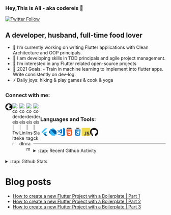### Hey,This is Ali - aka codereis 👋

 
[![Twitter Follow](https://img.shields.io/twitter/follow/codereis1?label=Follow%20codereis&style=social)](https://twitter.com/Codereis1)


## A developer, husband, full-time food lover

- :calling: I’m currently working on writing Flutter applications with Clean Architecture and OOP principals.
- :beginner: I am developing skills in TDD principals and agile project management.
- 👯 I’m interested in any Flutter related open-source projects
- 🔭 2021 Goals: - Train in machine learning to implement into flutter apps. Write consistently on dev-log.
- ⚡ Daily joys:  hiking & play games & cook & yoga

### Connect with me:

[<img align="left" alt="codereis" width="22px" src="https://raw.githubusercontent.com/iconic/open-iconic/master/svg/globe.svg" />][website]
[<img align="left" alt="codereis | Twitter" width="22px" src="https://cdn.jsdelivr.net/npm/simple-icons@v3/icons/twitter.svg" />][twitter]
[<img align="left" alt="codereis | LinkedIn" width="22px" src="https://cdn.jsdelivr.net/npm/simple-icons@v3/icons/linkedin.svg" />][linkedin]
[<img align="left" alt="codereis | Instagram" width="22px" src="https://cdn.jsdelivr.net/npm/simple-icons@v3/icons/instagram.svg" />][instagram]
[<img align="left" alt="codereis | Slack" width="22px" src="https://cdn.jsdelivr.net/npm/simple-icons@v3/icons/slack.svg" />][slack]


<br />

### Languages and Tools:

<img align="left" alt="GitHub" width="26px" src="https://raw.githubusercontent.com/github/explore/cebd63002168a05a6a642f309227eefeccd92950/topics/flutter/flutter.png" />

<img align="left" alt="GitHub" width="26px" src="https://raw.githubusercontent.com/github/explore/80688e429a7d4ef2fca1e82350fe8e3517d3494d/topics/dart/dart.png" />

<img align="left" alt="Visual Studio Code" width="26px" src="https://raw.githubusercontent.com/github/explore/80688e429a7d4ef2fca1e82350fe8e3517d3494d/topics/visual-studio-code/visual-studio-code.png" />
<img align="left" alt="HTML5" width="26px" src="https://raw.githubusercontent.com/github/explore/80688e429a7d4ef2fca1e82350fe8e3517d3494d/topics/html/html.png" />
<img align="left" alt="CSS3" width="26px" src="https://raw.githubusercontent.com/github/explore/80688e429a7d4ef2fca1e82350fe8e3517d3494d/topics/css/css.png" />

<img align="left" alt="JavaScript" width="26px" src="https://raw.githubusercontent.com/github/explore/80688e429a7d4ef2fca1e82350fe8e3517d3494d/topics/javascript/javascript.png" />

<img align="left" alt="GitHub" width="26px" src="https://raw.githubusercontent.com/github/explore/78df643247d429f6cc873026c0622819ad797942/topics/github/github.png" />


<br />
<br />

---

<details>
  <summary>:zap: Recent Github Activity</summary>
 
<!--START_SECTION:waka-->
```text
Week: 13 March, 2021 - 20 March, 2021

Dart    16 hrs 31 mins  ██████████████▒░░░░░░░░░░   56.75 % 
Other   12 hrs 35 mins  ██████████▓░░░░░░░░░░░░░░   43.25 % 
```
<!--END_SECTION:waka-->
</details>

<br />

<details>
  <summary>:zap: Github Stats</summary>

<img align="left" alt="HusbyCodeReis's GitHub Stats" src="https://github-stats-five.vercel.app/api?username=husbycodereis&show_icons=true&hide_border=true" />

</details>

# Blog posts
<!-- BLOG-POST-LIST:START -->
- [How to create a new Flutter Project with a Boilerplate | Part 1](https://alirizareisoglu.medium.com/how-to-create-a-new-flutter-project-with-a-boilerplate-part-1-7dbed4397cec?source=rss-a8abdeddb236------2)
- [How to create a new Flutter Project with a Boilerplate | Part 2](https://alirizareisoglu.medium.com/how-to-create-a-new-flutter-project-with-a-boilerplate-part-2-2df4fbd8ed4c?source=rss-a8abdeddb236------2)
- [How to create a new Flutter Project with a Boilerplate | Part 3](https://alirizareisoglu.medium.com/how-to-create-a-new-flutter-project-with-a-boilerplate-part-3-17ad40b8cd8e?source=rss-a8abdeddb236------2)
<!-- BLOG-POST-LIST:END -->

[website]: https://codereis.com
[twitter]: https://twitter.com/Codereis1
[youtube]: https://www.youtube.com/user/runb1tchrun
[instagram]: https://instagram.com/husbycodereis
[linkedin]: https://www.linkedin.com/in/alirizareisoglu/
[discord]: https://twitter.com/Codereis1
[slack]: https://fluttercommunity.slack.com/team/U0174J52N8L
